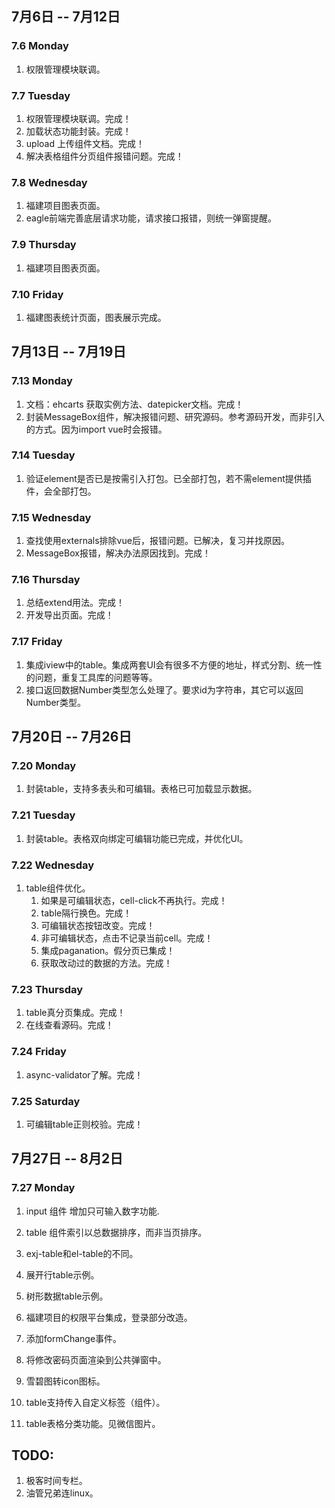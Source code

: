 ## 7月6日 -- 7月12日

### 7.6 Monday
1. 权限管理模块联调。

### 7.7 Tuesday
1. 权限管理模块联调。完成！
2. 加载状态功能封装。完成！
3. upload 上传组件文档。完成！
4. 解决表格组件分页组件报错问题。完成！

### 7.8 Wednesday
1. 福建项目图表页面。
2. eagle前端完善底层请求功能，请求接口报错，则统一弹窗提醒。

### 7.9 Thursday
1. 福建项目图表页面。


### 7.10 Friday
1. 福建图表统计页面，图表展示完成。

## 7月13日 -- 7月19日

### 7.13 Monday
1. 文档：ehcarts 获取实例方法、datepicker文档。完成！
2. 封装MessageBox组件，解决报错问题、研究源码。参考源码开发，而非引入的方式。因为import vue时会报错。

### 7.14 Tuesday
1. 验证element是否已是按需引入打包。已全部打包，若不需element提供插件，会全部打包。

### 7.15 Wednesday
1. 查找使用externals排除vue后，报错问题。已解决，复习并找原因。
2. MessageBox报错，解决办法原因找到。完成！

### 7.16 Thursday
1. 总结extend用法。完成！
2. 开发导出页面。完成！

### 7.17 Friday
1. 集成iview中的table。集成两套UI会有很多不方便的地址，样式分割、统一性的问题，重复工具库的问题等等。
2. 接口返回数据Number类型怎么处理了。要求id为字符串，其它可以返回Number类型。

## 7月20日 -- 7月26日

### 7.20 Monday
1. 封装table，支持多表头和可编辑。表格已可加载显示数据。

### 7.21 Tuesday
1. 封装table。表格双向绑定可编辑功能已完成，并优化UI。

### 7.22 Wednesday
1. table组件优化。
   1. 如果是可编辑状态，cell-click不再执行。完成！
   2. table隔行换色。完成！
   3. 可编辑状态按钮改变。完成！
   4. 非可编辑状态，点击不记录当前cell。完成！
   5. 集成paganation。假分页已集成！
   6. 获取改动过的数据的方法。完成！

### 7.23 Thursday
1. table真分页集成。完成！
2. 在线查看源码。完成！

### 7.24 Friday
1. async-validator了解。完成！

### 7.25 Saturday
1. 可编辑table正则校验。完成！

## 7月27日 -- 8月2日

### 7.27 Monday
1. input 组件 增加只可输入数字功能.
2. table 组件索引以总数据排序，而非当页排序。
3. exj-table和el-table的不同。

1. 展开行table示例。
2. 树形数据table示例。


1. 福建项目的权限平台集成，登录部分改造。
1. 添加formChange事件。
1. 将修改密码页面渲染到公共弹窗中。
1. 雪碧图转icon图标。
1. table支持传入自定义标签（组件）。
1. table表格分类功能。见微信图片。

## TODO:
1. 极客时间专栏。
2. 油管兄弟连linux。
